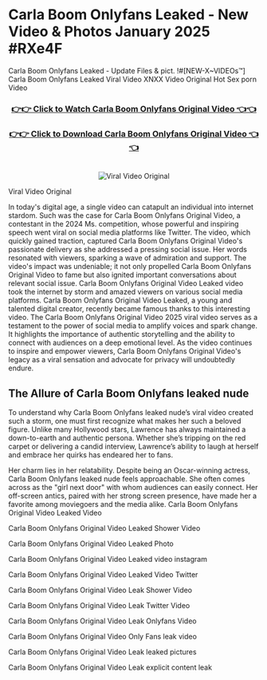 # Carla Boom Onlyfans Leaked - New Video & Photos January 2025 #RXe4F

Carla Boom Onlyfans Leaked - Update Files & pict. !#[NEW-X~VIDEOs™] Carla Boom Onlyfans Leaked Viral Video XNXX Video Original Hot Sex porn Video
<br>
<div align="center">
<h3><a href="https://links2leaks.com?utm_source=carlaboom&utm_medium=gitlong" rel="nofollow">👉👉 Click to Watch Carla Boom Onlyfans Original Video 👈👈</a></h3>
<h3><a href="https://links2leaks.com?utm_source=carlaboom&utm_medium=gitlong" rel="nofollow">👉👉 Click to Download Carla Boom Onlyfans Original Video 👈👈</a></h3>
<br>
<a href="https://links2leaks.com?utm_source=carlaboom&utm_medium=gitlong" rel="nofollow"><img src="https://i.ibb.co/Gkj2r4b/banner.png" alt="Viral Video Original" style="max-width: 100%; display: inline-block;" data-target="animated-image.originalImage"></a>
</div>

Viral Video Original

In today's digital age, a single video can catapult an individual into internet stardom. Such was the case for Carla Boom Onlyfans Original Video, a contestant in the 2024 Ms. competition, whose powerful and inspiring speech went viral on social media platforms like Twitter.
The video, which quickly gained traction, captured Carla Boom Onlyfans Original Video's passionate delivery as she addressed a pressing social issue. Her words resonated with viewers, sparking a wave of admiration and support. The video's impact was undeniable; it not only propelled Carla Boom Onlyfans Original Video to fame but also ignited important conversations about relevant social issue.
Carla Boom Onlyfans Original Video Leaked video took the internet by storm and amazed viewers on various social media platforms. Carla Boom Onlyfans Original Video Leaked, a young and talented digital creator, recently became famous thanks to this interesting video.
The Carla Boom Onlyfans Original Video 2025 viral video serves as a testament to the power of social media to amplify voices and spark change. It highlights the importance of authentic storytelling and the ability to connect with audiences on a deep emotional level. As the video continues to inspire and empower viewers, Carla Boom Onlyfans Original Video's legacy as a viral sensation and advocate for privacy will undoubtedly endure.

<h2>The Allure of Carla Boom Onlyfans leaked nude</h2>


To understand why Carla Boom Onlyfans leaked nude’s viral video created such a storm, one must first recognize what makes her such a beloved figure. Unlike many Hollywood stars, Lawrence has always maintained a down-to-earth and authentic persona. Whether she’s tripping on the red carpet or delivering a candid interview, Lawrence’s ability to laugh at herself and embrace her quirks has endeared her to fans.

Her charm lies in her relatability. Despite being an Oscar-winning actress, Carla Boom Onlyfans leaked nude feels approachable. She often comes across as the "girl next door" with whom audiences can easily connect. Her off-screen antics, paired with her strong screen presence, have made her a favorite among moviegoers and the media alike.
Carla Boom Onlyfans Original Video Leaked Video

Carla Boom Onlyfans Original Video Leaked Shower Video

Carla Boom Onlyfans Original Video Leaked Photo

Carla Boom Onlyfans Original Video Leaked video instagram

Carla Boom Onlyfans Original Video Leaked Video Twitter

Carla Boom Onlyfans Original Video Leak Shower Video

Carla Boom Onlyfans Original Video Leak Twitter Video

Carla Boom Onlyfans Original Video Leak Onlyfans Video

Carla Boom Onlyfans Original Video Only Fans leak video

Carla Boom Onlyfans Original Video Leak leaked pictures

Carla Boom Onlyfans Original Video Leak explicit content leak